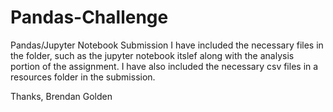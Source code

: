 # Pandas-Challenge
Pandas/Jupyter Notebook Submission
I have included the necessary files in the folder, such as the jupyter notebook itslef along with the analysis portion of the assignment. I have also included the necessary csv files in a resources folder in the submission. 

Thanks, 
Brendan Golden 
